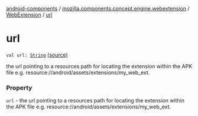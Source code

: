 [android-components](../../index.md) / [mozilla.components.concept.engine.webextension](../index.md) / [WebExtension](index.md) / [url](./url.md)

# url

`val url: `[`String`](https://kotlinlang.org/api/latest/jvm/stdlib/kotlin/-string/index.html) [(source)](https://github.com/mozilla-mobile/android-components/blob/master/components/concept/engine/src/main/java/mozilla/components/concept/engine/webextension/WebExtension.kt#L20)

the url pointing to a resources path for locating the extension
within the APK file e.g. resource://android/assets/extensions/my_web_ext.

### Property

`url` - the url pointing to a resources path for locating the extension
within the APK file e.g. resource://android/assets/extensions/my_web_ext.